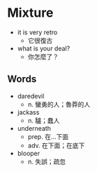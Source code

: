 # Mixture

- it is very retro
  - 它很復古
- what is your deal?
  - 你怎麼了？

## Words

- daredevil
  - n. 蠻勇的人；魯莽的人
- jackass
  - n. 驢；蠢人
- underneath
  - prep. 在...下面
  - adv. 在下面；在底下
- blooper
  - n. 失誤；疏忽